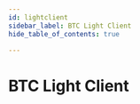 ```yaml
---
id: lightclient
sidebar_label: BTC Light Client
hide_table_of_contents: true

---
```


# BTC Light Client